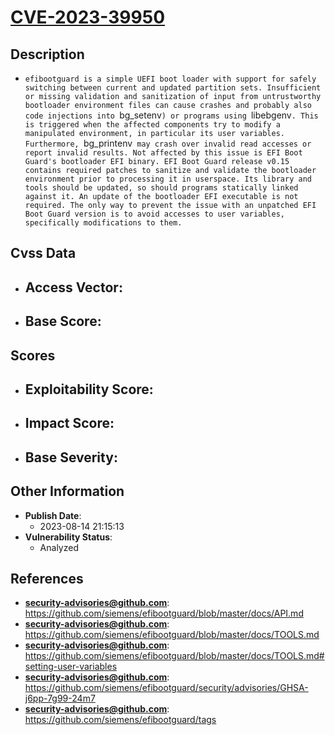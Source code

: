 
# [CVE-2023-39950](https://cve.mitre.org/cgi-bin/cvename.cgi?name=CVE-2023-39950)

## Description

- `efibootguard is a simple UEFI boot loader with support for safely switching between current and updated partition sets. Insufficient or missing validation and sanitization of input from untrustworthy bootloader environment files can cause crashes and probably also code injections into `bg_setenv`) or programs using `libebgenv`. This is triggered when the affected components try to modify a manipulated environment, in particular its user variables. Furthermore, `bg_printenv` may crash over invalid read accesses or report invalid results. Not affected by this issue is EFI Boot Guard's bootloader EFI binary. EFI Boot Guard release v0.15 contains required patches to sanitize and validate the bootloader environment prior to processing it in userspace. Its library and tools should be updated, so should programs statically linked against it. An update of the bootloader EFI executable is not required. The only way to prevent the issue with an unpatched EFI Boot Guard version is to avoid accesses to user variables, specifically modifications to them.`

## Cvss Data

- **Access Vector**:
  - 
- **Base Score**:
  - 

## Scores

- **Exploitability Score**:
  - 
- **Impact Score**:
  - 
- **Base Severity**:
  - 

## Other Information

- **Publish Date**:
  - 2023-08-14 21:15:13
- **Vulnerability Status**:
  - Analyzed

## References

- **security-advisories@github.com**: https://github.com/siemens/efibootguard/blob/master/docs/API.md
- **security-advisories@github.com**: https://github.com/siemens/efibootguard/blob/master/docs/TOOLS.md
- **security-advisories@github.com**: https://github.com/siemens/efibootguard/blob/master/docs/TOOLS.md#setting-user-variables
- **security-advisories@github.com**: https://github.com/siemens/efibootguard/security/advisories/GHSA-j6pp-7g99-24m7
- **security-advisories@github.com**: https://github.com/siemens/efibootguard/tags
